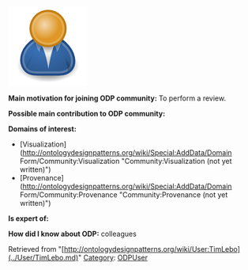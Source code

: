 [![Image:ODPUser.png](../images/a/a6/ODPUser.png)](../Image/ODPUser.png.md "Image:ODPUser.png")




  





__Main motivation for joining ODP community:__ To perform a review.


__Possible main contribution to ODP community:__


__Domains of interest:__



* [Visualization](http://ontologydesignpatterns.org/wiki/Special:AddData/Domain Form/Community:Visualization "Community:Visualization (not yet written)")
* [Provenance](http://ontologydesignpatterns.org/wiki/Special:AddData/Domain Form/Community:Provenance "Community:Provenance (not yet written)")


__Is expert of:__


  

__How did I know about ODP:__ colleagues






Retrieved from "[http://ontologydesignpatterns.org/wiki/User:TimLebo](../User/TimLebo.md)"
 [Category](http://ontologydesignpatterns.org/wiki/Special:Categories "Special:Categories"): [ODPUser](../Category/ODPUser.md "Category:ODPUser")